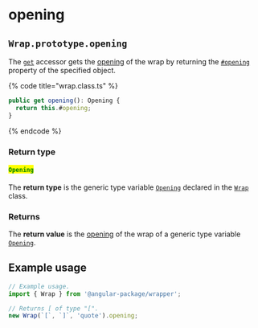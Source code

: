 # opening

## `Wrap.prototype.opening`

The [`get`](https://developer.mozilla.org/en-US/docs/Web/JavaScript/Reference/Functions/get) accessor gets the [opening](../../getting-started/basic-concepts.md#opening) of the wrap by returning the [`#opening`](../properties/opening.md) property of the specified object.

{% code title="wrap.class.ts" %}
```typescript
public get opening(): Opening {
  return this.#opening;
}
```
{% endcode %}

### Return type

#### <mark style="color:green;">`Opening`</mark>

The **return type** is the generic type variable [`Opening`](../generic-type-variables.md#wrap-opening) declared in the [`Wrap`](broken-reference) class.

### Returns

The **return value** is the [opening](../../getting-started/basic-concepts.md#opening) of the wrap of a generic type variable [`Opening`](../generic-type-variables.md#wrap-opening).

## Example usage

```typescript
// Example usage.
import { Wrap } from '@angular-package/wrapper';

// Returns [ of type "[".
new Wrap(`[`, `]`, 'quote').opening;
```
